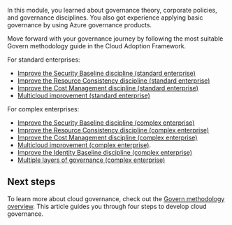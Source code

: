 In this module, you learned about governance theory, corporate policies, and governance disciplines. You also got experience applying basic governance by using Azure governance products.

Move forward with your governance journey by following the most suitable Govern methodology guide in the Cloud Adoption Framework.

For standard enterprises:

- [Improve the Security Baseline discipline (standard enterprise)](/azure/cloud-adoption-framework/govern/guides/standard/security-baseline-improvement?azure-portal=true)
- [Improve the Resource Consistency discipline (standard enterprise)](/azure/cloud-adoption-framework/govern/guides/standard/resource-consistency-improvement?azure-portal=true)
- [Improve the Cost Management discipline (standard enterprise)](/azure/cloud-adoption-framework/govern/guides/standard/cost-management-improvement?azure-portal=true)
- [Multicloud improvement (standard enterprise)](/azure/cloud-adoption-framework/govern/guides/standard/multicloud-improvement?azure-portal=true)

For complex enterprises:

- [Improve the Security Baseline discipline (complex enterprise)](/azure/cloud-adoption-framework/govern/guides/complex/security-baseline-improvement?azure-portal=true)
- [Improve the Resource Consistency discipline (complex enterprise)](/azure/cloud-adoption-framework/govern/guides/complex/resource-consistency-improvement?azure-portal=true)
- [Improve the Cost Management discipline (complex enterprise)](/azure/cloud-adoption-framework/govern/guides/complex/cost-management-improvement?azure-portal=true)
- [Multicloud improvement (complex enterprise)](/azure/cloud-adoption-framework/govern/guides/complex/multicloud-improvement?azure-portal=true).
- [Improve the Identity Baseline discipline (complex enterprise)](/azure/cloud-adoption-framework/govern/guides/complex/identity-baseline-improvement?azure-portal=true)
- [Multiple layers of governance (complex enterprise)](/azure/cloud-adoption-framework/govern/guides/complex/multiple-layers-of-governance?azure-portal=true)

## Next steps

To learn more about cloud governance, check out the [Govern methodology overview](/azure/cloud-adoption-framework/govern/?azure-portal=true?). This article guides you through four steps to develop cloud governance.
